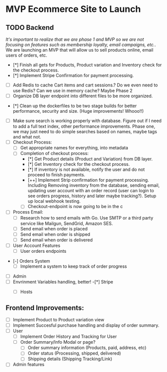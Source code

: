 # MVP Ecommerce Site to Launch

## TODO Backend
*It's important to realize that we are phase 1 and MVP so we are not focusing on features such as membership loyalty, email campaigns, etc.*. We are launching an MVP that will allow us to sell products online, email users of orders, etc.

- [*] Finish all gets for Products, Product variation and Inventory check for the checkout process.
- [*] Implement Stripe Confirmation for payment processing.
- [ ] Add Redis to cache Cart items and cart sessions.? Do we even need to use Redis? Can we use in memory cache? Maybe Phase 2
- [ ] Organize DB layer endpoint into different files to be more organized.
- [*] Clean up the dockerfiles to be two stage builds for better performance, security and size. (Huge improvements! Whooo!!)
- [ ] Make sure search is working properly with database. Figure out if I need to add a full text index, other performance improvements. Phase one, we may just need to do simple searches based on names, maybe tags and what not.
- [ ] Checkout Process:
    - [ ] Get appropriate names for everything, into metadata
    - [ ] Completion of checkout process:
       - [*] Get Product details (Product and Variation) from DB layer.
       - [*] Get Inventory check for the checkout process.
       - [*] If inventory is not available, notify the user and do not proceed to finish payments.
       - [++] Implement Strip confirmation for payment processing. Including Removing inventory from the database, sending email, updating user account with an order record (user can login to see orders progress, history and later maybe tracking?). Setup up local webhook testing.
       - [ ] Checkout-endpoint  is now going to be in the  c
- [ ] Process Email:
    - [ ] Research how to send emails with Go. Use SMTP or a third party service like Mailgun, SendGrid, Amazon SES.
    - [ ] Send email when order is placed
    - [ ] Send email when order is shipped
    - [ ] Send email when order is delivered
- [ ] User Account Features
    - [ ] User orders endpoints
- [-] Orders System
    - [ ] Implement a system to keep track of order progress
- [ ] Admin
- [ ] Envrinment Variables handling, better!
    -[*] Stripe
    -[ ] Hosts



## Frontend Improvements:
- [ ] Implement Product to Product variation view
- [ ] Implement Succesful purchase handling and display of order summary.
- [ ] User
    - [ ] Implement Order History and Tracking for User
    - [ ] Order Summary/Info Modal or page? 
        - [ ] Order summary information (Products, paid, address, etc)
        - [ ] Order status (Processing, shipped, delivered)
        - [ ] Shipping details (Shipping Tracking/Link)
- [ ] Admin features
